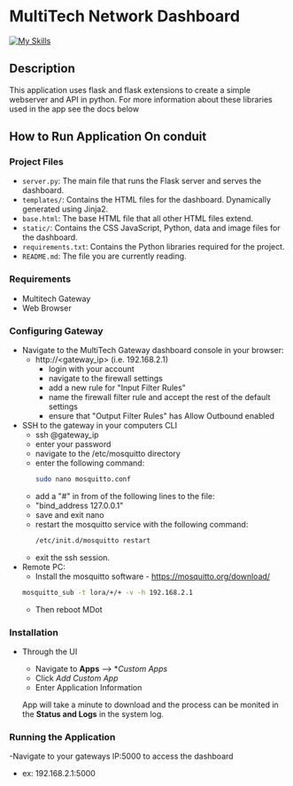 # MultiTech Network Dashboard

[![My Skills](https://skillicons.dev/icons?i=python,flask,js,html,css,github)](https://skillicons.dev)

## Description

This application uses flask and flask extensions to create a simple webserver and API in python. For more information
about these libraries used in the app see the docs below

## How to Run Application On conduit

### Project Files

- `server.py`: The main file that runs the Flask server and serves the dashboard.
- `templates/`: Contains the HTML files for the dashboard. Dynamically generated using Jinja2.
- `base.html`: The base HTML file that all other HTML files extend.
- `static/`: Contains the CSS JavaScript, Python, data and image files for the dashboard.
- `requirements.txt`: Contains the Python libraries required for the project.
- `README.md`: The file you are currently reading.

### Requirements

- Multitech Gateway
- Web Browser


### Configuring Gateway

- Navigate to the MultiTech Gateway dashboard console in your browser:
    - http://<gateway_ip> (i.e. 192.168.2.1)
        - login with your account
        - navigate to the firewall settings
        - add a new rule for "Input Filter Rules"
        - name the firewall filter rule and accept the rest of the default settings
        - ensure that "Output Filter Rules" has Allow Outbound enabled
- SSH to the gateway in your computers CLI
    - ssh <username>@gateway_ip
    - enter your password
    - navigate to the /etc/mosquitto directory
    - enter the following command:
        ```bash
        sudo nano mosquitto.conf
        ```
    - add a "#" in from of the following lines to the file:
    - "bind_address 127.0.0.1"
    - save and exit nano
    - restart the mosquitto service with the following command:
      ```bash
      /etc/init.d/mosquitto restart
      ```
    - exit the ssh session.
- Remote PC:
    - Install the mosquitto software - https://mosquitto.org/download/
  ```bash
  mosquitto_sub -t lora/+/+ -v -h 192.168.2.1
  ```
    - Then reboot MDot

### Installation

- Through the UI
  - Navigate to **Apps** --> **Custom Apps*
  - Click *Add Custom App*
  - Enter Application Information

  App will take a minute to download and the process can be monited in the **Status and Logs** in the system log.

### Running the Application

-Navigate to your gateways IP:5000 to access the dashboard
  - ex: 192.168.2.1:5000 

